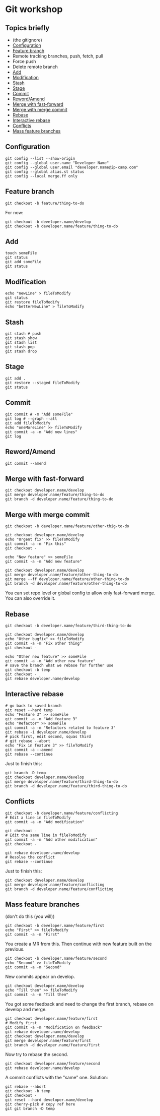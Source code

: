 # Git workshop

## Topics briefly

- (the gitignore)
- [Configuration](#configuration)
- [Feature branch](#feature-branch)
- Remote tracking branches, push, fetch, pull
- Force push
- Delete remote branch
- [Add](#add)
- [Modification](#modification)
- [Stash](#stash)
- [Stage](#stage)
- [Commit](#commit)
- [Reword/Amend](#rewordamend)
- [Merge with fast-forward](#merge-with-fast-forward)
- [Merge with merge commit](#merge-with-merge-commit)
- [Rebase](#rebase)
- [Interactive rebase](#interactive-rebase)
- [Conflicts](#conflicts)
- [Mass feature branches](#mass-feature-branches)

## Configuration
```shell
git config --list --show-origin
git config --global user.name "Developer Name"
git config --global user.email "developer.name@ip-camp.com"
git config --global alias.st status
git config --local merge.ff only
```

## Feature branch
```shell
git checkout -b feature/thing-to-do
```
For now:
```shell
git checkout -b developer.name/develop
git checkout -b developer.name/feature/thing-to-do
```

## Add
```shell
touch someFile
git status
git add someFile
git status
```

## Modification
```shell
echo "newLine" > fileToModify
git status
git restore fileToModify
echo "betterNewLine" > fileToModify
```

## Stash
```shell
git stash # push
git stash show
git stash list
git stash pop
git stash drop
```

## Stage
```shell
git add .
git restore --staged fileToModify
git status
```

## Commit
```shell
git commit # -m "Add someFile"
git log # --graph --all
git add fileToModify
echo "oneMoreLine" >> fileToModify
git commit -a -m "Add new lines"
git log
```

## Reword/Amend
```shell
git commit --amend
```

## Merge with fast-forward
```shell
git checkout developer.name/develop
git merge developer.name/feature/thing-to-do
git branch -d developer.name/feature/thing-to-do
```

## Merge with merge commit
```shell
git checkout -b developer.name/feature/other-thig-to-do

git checkout developer.name/develop
echo "Urgent fix" >> fileToModify
git commit -a -m "Fix this"
git checkout -

echo "New feature" >> someFile
git commit -a -m "Add new feature"

git checkout developer.name/develop
git merge developer.name/feature/other-thing-to-do
git merge --ff developer.name/feature/other-thing-to-do
git branch -d developer.name/feature/other-thing-to-do
```
You can set repo level or global config to allow only fast-forward merge.
You can also override it.

## Rebase
```shell
git checkout -b developer.name/feature/third-thing-to-do

git checkout developer.name/develop
echo "Other bugfix" >> fileToModify
git commit -a -m "Fix other thing"
git checkout -

echo "Other new feature" >> someFile
git commit -a -m "Add other new feature"
# save the branch what we rebase for further use
git checkout -b temp
git checkout -
git rebase developer.name/develop
```

## Interactive rebase
```shell
# go back to saved branch
git reset --hard temp 
echo "Feature 3" >> someFile
git commit -a -m "Add feature 3"
echo "Refactor" >> someFile
git commit -a -m "Refactors related to feature 3"
git rebase -i developer.name/develop 
# pick first, edit second, squas third
# git rebase --abort
echo "Fix in feature 3" >> fileToModify
git commit -a --amend
git rebase --continue
```

Just to finish this:
```shell
git branch -D temp
git checkout developer.name/develop
git merge developer.name/feature/third-thing-to-do
git branch -d developer.name/feature/third-thing-to-do
```

## Conflicts
```shell
git checkout -b developer.name/feature/conflicting
# Edit a line in fileToModify
git commit -a -m "Add modification"

git checkout -
# Edit the same line in fileToModify
git commit -a -m "Add other modification"
git checkout -

git rebase developer.name/develop
# Resolve the conflict
git rebase --continue
```

Just to finish this:
```shell
git checkout developer.name/develop
git merge developer.name/feature/conflicting
git branch -d developer.name/feature/conflicting
```

## Mass feature branches
(don't do this (you will))
```shell
git checkout -b developer.name/feature/first
echo "First" >> fileToModify
git commit -a -m "First"
```
You create a MR from this.
Then continue with new feature built on the previous.
```shell
git checkout -b developer.name/feature/second
echo "Second" >> fileToModify
git commit -a -m "Second"
```
New commits appear on develop.
```shell
git checkout developer.name/develop
echo "Till then" >> fileToModify
git commit -a -m "Till then"
```
You got some feedback and need to change the first branch, rebase on develop and merge.
```shell
git checkout developer.name/feature/first
# Modify first
git commit -a -m "Modification on feedback"
git rebase developer.name/develop
git checkout developer.name/develop
git merge developer.name/feature/first
git branch -d developer.name/feature/first
```
Now try to rebase the second.
```shell
git checkout developer.name/feature/second
git rebase developer.name/develop
```
A commit conflicts with the "same" one.
Solution:
```shell
git rebase --abort
git checkout -b temp
git checkout -
git reset --hard developer.name/develop
git cherry-pick # copy ref here
git git branch -D temp
```